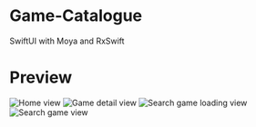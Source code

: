 # Game-Catalogue
SwiftUI with Moya and RxSwift

# Preview

![Home view](/Preview/Home.png?raw=true)
![Game detail view](/Preview/GameDetail.png?raw=true)
![Search game loading view](/Preview/SearchGameLoading.png?raw=true)
![Search game view](/Preview/SearchGame.png?raw=true)
